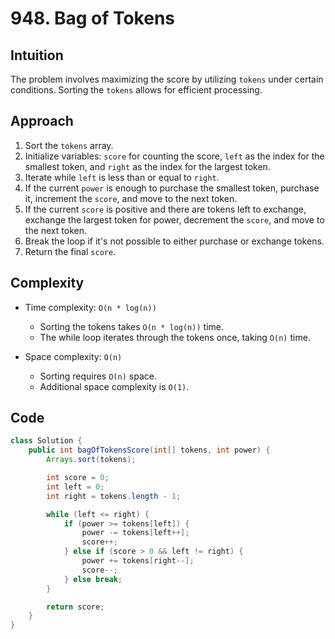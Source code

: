 # 948. Bag of Tokens

## Intuition

The problem involves maximizing the score by utilizing `tokens` under certain conditions. Sorting the `tokens` allows for efficient processing.

## Approach

1. Sort the `tokens` array.
2. Initialize variables: `score` for counting the score, `left` as the index for the smallest token, and `right` as the index for the largest token.
3. Iterate while `left` is less than or equal to `right`.
4. If the current `power` is enough to purchase the smallest token, purchase it, increment the `score`, and move to the next token.
5. If the current `score` is positive and there are tokens left to exchange, exchange the largest token for power, decrement the `score`, and move to the next token.
6. Break the loop if it's not possible to either purchase or exchange tokens.
7. Return the final `score`.

## Complexity

- Time complexity: `O(n * log(n))`

  - Sorting the tokens takes `O(n * log(n))` time.
  - The while loop iterates through the tokens once, taking `O(n)` time.

- Space complexity: `O(n)`
  - Sorting requires `O(n)` space.
  - Additional space complexity is `O(1)`.

## Code

```java
class Solution {
    public int bagOfTokensScore(int[] tokens, int power) {
        Arrays.sort(tokens);

        int score = 0;
        int left = 0;
        int right = tokens.length - 1;

        while (left <= right) {
            if (power >= tokens[left]) {
                power -= tokens[left++];
                score++;
            } else if (score > 0 && left != right) {
                power += tokens[right--];
                score--;
            } else break;
        }

        return score;
    }
}
```
